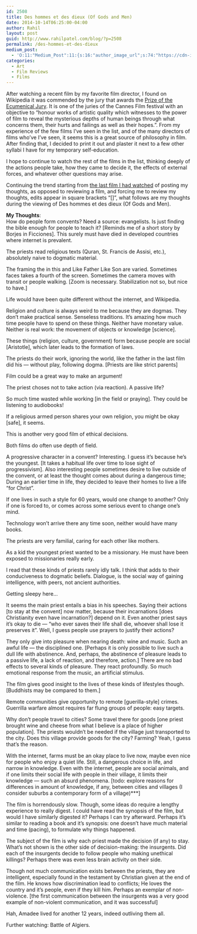 ```yaml
---
id: 2508
title: Des hommes et des dieux (Of Gods and Men)
date: 2014-10-14T06:25:00-04:00
author: Rahil
layout: post
guid: http://www.rahilpatel.com/blog/?p=2508
permalink: /des-hommes-et-des-dieux
medium_post:
  - 'O:11:"Medium_Post":11:{s:16:"author_image_url";s:74:"https://cdn-images-1.medium.com/fit/c/200/200/1*dmbNkD5D-u45r44go_cf0g.png";s:10:"author_url";s:28:"https://medium.com/@rahil627";s:11:"byline_name";N;s:12:"byline_email";N;s:10:"cross_link";s:2:"no";s:2:"id";s:12:"2ad6627cfefc";s:21:"follower_notification";s:3:"yes";s:7:"license";s:19:"all-rights-reserved";s:14:"publication_id";s:12:"7a04709b0155";s:6:"status";s:6:"public";s:3:"url";s:81:"https://medium.com/@rahil627/des-hommes-et-des-dieux-of-gods-and-men-2ad6627cfefc";}'
categories:
  - Art
  - Film Reviews
  - Films
---
```

After watching a recent film by my favorite film director, I found on Wikipedia it was commended by the jury that awards the [Prize of the Ecumenical Jury](http://en.wikipedia.org/wiki/Prize_of_the_Ecumenical_Jury "Prize of the Ecumenical Jury"). It is one of the juries of the Cannes Film festival with an objective to &#8220;honour works of artistic quality which witnesses to the power of film to reveal the mysterious depths of human beings through what concerns them, their hurts and failings as well as their hopes.&#8221;. From my experience of the few films I&#8217;ve seen in the list, and of the many directors of films who&#8217;ve I&#8217;ve seen, it seems this is a great source of philosophy in film. After finding that, I decided to print it out and plaster it next to a few other syllabi I have for my temporary self-education.

I hope to continue to watch the rest of the films in the list, thinking deeply of the actions people take, how they came to decide it, the effects of external forces, and whatever other questions may arise.

Continuing the trend starting from [the last film I had watched](http://www.rahilpatel.com/blog/like-father-like-son "Like Father Like Son") of posting my thoughts, as opposed to reviewing a film, and forcing me to review my thoughts, edits appear in square brackets &#8220;[]&#8221;, what follows are my thoughts during the viewing of Des hommes et des dieux (Of Gods and Men).

**My Thoughts**:  
How do people form convents? Need a source: evangelists. Is just finding the bible enough for people to teach it? [Reminds me of a short story by Borjes in Ficciones]. This surely must have died in developed countries where internet is prevalent.

The priests read religious texts (Quran, St. Francis de Assisi, etc.), absolutely naive to dogmatic material.

The framing the in this and Like Father Like Son are varied. Sometimes faces takes a fourth of the screen. Sometimes the camera moves with transit or people walking. [Zoom is necessary. Stabilization not so, but nice to have.]

Life would have been quite different without the internet, and Wikipedia.

Religion and culture is always weird to me because they are dogmas. They don&#8217;t make practical sense. Senseless traditions. It&#8217;s amazing how much time people have to spend on these things. Neither have monetary value. Neither is real work: the movement of objects or knowledge [science].

These things (religion, culture, government) form because people are social [Aristotle], which later leads to the formation of laws.

The priests do their work, ignoring the world, like the father in the last film did his &#8212; without play, following dogma. [Priests are like strict parents]

Film could be a great way to make an argument!

The priest choses not to take action (via reaction). A passive life?

So much time wasted while working [in the field or praying]. They could be listening to audiobooks!

If a religious armed person shares your own religion, you might be okay [safe], it seems.

This is another very good film of ethical decisions.

Both films do often use depth of field.

A progressive character in a convent? Interesting. I guess it&#8217;s because he&#8217;s the youngest. [It takes a habitual life over time to lose sight of progressivism]. Also interesting people sometimes desire to live outside of the convent, or at least the thought comes about during a dangerous time; During an earlier time in life, they decided to leave their homes to live a life &#8220;for Christ&#8221;.

If one lives in such a style for 60 years, would one change to another? Only if one is forced to, or comes across some serious event to change one&#8217;s mind.

Technology won&#8217;t arrive there any time soon, neither would have many books.

The priests are very familial, caring for each other like mothers.

As a kid the youngest priest wanted to be a missionary. He must have been exposed to missionaries really early.

I read that these kinds of priests rarely idly talk. I think that adds to their conduciveness to dogmatic beliefs. Dialogue, is the social way of gaining intelligence, with peers, not ancient authorities.

Getting sleepy here&#8230;

It seems the main priest entails a bias in his speeches. Saying their actions [to stay at the convent] now matter, because their incarnations [does Christianity even have incarnation?] depend on it. Even another priest says it&#8217;s okay to die &#8212; &#8220;who ever saves their life shall die, whoever shall lose it preserves it&#8221;. Well, I guess people use prayers to justify their actions?

They only give into pleasure when nearing death: wine and music. Such an awful life &#8212; the disciplined one. [Perhaps it is only possible to live such a dull life with abstinence. And, perhaps, the abstinence of pleasure leads to a passive life, a lack of reaction, and therefore, action.] There are no bad effects to several kinds of pleasure. They react profoundly. So much emotional response from the music, an artificial stimulus.

The film gives good insight to the lives of these kinds of lifestyles though. [Buddhists may be compared to them.] 

Remote communities give opportunity to remote [guerilla-style] crimes. Guerrilla warfare almost requires far flung groups of people: easy targets.

Why don&#8217;t people travel to cities? Some travel there for goods [one priest brought wine and cheese from what I believe is a place of higher population]. The priests wouldn&#8217;t be needed if the village just transported to the city. Does this village provide goods for the city? Farming? Yeah, I guess that&#8217;s the reason.

With the internet, farms must be an okay place to live now, maybe even nice for people who enjoy a quiet life. Still, a dangerous choice in life, and narrow in knowledge. Even with the internet, people are social animals, and if one limits their social life with people in their village, it limits their knowledge &#8212; such an absurd phenomena. [todo: explore reasons for differences in amount of knowledge, if any, between cities and villages (I consider suburbs a contemporary form of a village)\***]

The film is horrendously slow. Though, some ideas do require a lengthy experience to really digest. I could have read the synopsis of the film, but would I have similarly digested it? Perhaps I can try afterward. Perhaps it&#8217;s similar to reading a book and it&#8217;s synopsis: one doesn&#8217;t have much material and time (pacing), to formulate why things happened.

The subject of the film is why each priest made the decision (if any) to stay. What&#8217;s not shown is the other side of decision-making: the insurgents. Did each of the insurgents decide to follow people who making unethical killings? Perhaps there was even less brain activity on their side.

Though not much communication exists between the priests, they are intelligent, especially found in the testament by Christian given at the end of the film. He knows how discrimination lead to conflicts; He loves the country and it&#8217;s people, even if they kill him. Perhaps an exemplar of non-violence. [the first communication between the insurgents was a very good example of non-violent communication, and it was successful]

Hah, Amadee lived for another 12 years, indeed outliving them all.

Further watching: Battle of Algiers.